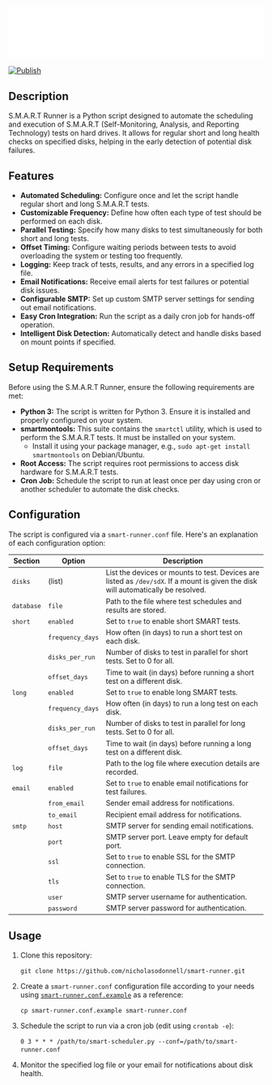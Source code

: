 <picture>
  <source media="(prefers-color-scheme: dark)" srcset="./images/banner-dark.png">
  <source media="(prefers-color-scheme: light)" srcset="./images/banner-light.png">
  <img src="./images/banner-dark.png">
</picture>

[![Publish](https://github.com/nicholasodonnell/smart-runner/actions/workflows/publish.yml/badge.svg)](https://github.com/nicholasodonnell/smart-runner/actions/workflows/publish.yml)

## Description

S.M.A.R.T Runner is a Python script designed to automate the scheduling and execution of S.M.A.R.T (Self-Monitoring, Analysis, and Reporting Technology) tests on hard drives. It allows for regular short and long health checks on specified disks, helping in the early detection of potential disk failures.

## Features

- **Automated Scheduling:** Configure once and let the script handle regular short and long S.M.A.R.T tests.
- **Customizable Frequency:** Define how often each type of test should be performed on each disk.
- **Parallel Testing:** Specify how many disks to test simultaneously for both short and long tests.
- **Offset Timing:** Configure waiting periods between tests to avoid overloading the system or testing too frequently.
- **Logging:** Keep track of tests, results, and any errors in a specified log file.
- **Email Notifications:** Receive email alerts for test failures or potential disk issues.
- **Configurable SMTP:** Set up custom SMTP server settings for sending out email notifications.
- **Easy Cron Integration:** Run the script as a daily cron job for hands-off operation.
- **Intelligent Disk Detection:** Automatically detect and handle disks based on mount points if specified.

## Setup Requirements

Before using the S.M.A.R.T Runner, ensure the following requirements are met:

- **Python 3:** The script is written for Python 3. Ensure it is installed and properly configured on your system.
- **smartmontools:** This suite contains the `smartctl` utility, which is used to perform the S.M.A.R.T tests. It must be installed on your system.
    - Install it using your package manager, e.g., `sudo apt-get install smartmontools` on Debian/Ubuntu.
- **Root Access:** The script requires root permissions to access disk hardware for S.M.A.R.T tests.
- **Cron Job:** Schedule the script to run at least once per day using cron or another scheduler to automate the disk checks.

## Configuration

The script is configured via a `smart-runner.conf` file. Here's an explanation of each configuration option:

| Section    | Option           | Description                                                                                                                        |
| ---------- | ---------------- | ---------------------------------------------------------------------------------------------------------------------------------- |
| `disks`    | (list)           | List the devices or mounts to test. Devices are listed as `/dev/sdX`. If a mount is given the disk will automatically be resolved. |
| `database` | `file`           | Path to the file where test schedules and results are stored.                                                                      |
| `short`    | `enabled`        | Set to `true` to enable short SMART tests.                                                                                         |
|            | `frequency_days` | How often (in days) to run a short test on each disk.                                                                              |
|            | `disks_per_run`  | Number of disks to test in parallel for short tests. Set to 0 for all.                                                             |
|            | `offset_days`    | Time to wait (in days) before running a short test on a different disk.                                                            |
| `long`     | `enabled`        | Set to `true` to enable long SMART tests.                                                                                          |
|            | `frequency_days` | How often (in days) to run a long test on each disk.                                                                               |
|            | `disks_per_run`  | Number of disks to test in parallel for long tests. Set to 0 for all.                                                              |
|            | `offset_days`    | Time to wait (in days) before running a long test on a different disk.                                                             |
| `log`      | `file`           | Path to the log file where execution details are recorded.                                                                         |
| `email`    | `enabled`        | Set to `true` to enable email notifications for test failures.                                                                     |
|            | `from_email`     | Sender email address for notifications.                                                                                            |
|            | `to_email`       | Recipient email address for notifications.                                                                                         |
| `smtp`     | `host`           | SMTP server for sending email notifications.                                                                                       |
|            | `port`           | SMTP server port. Leave empty for default port.                                                                                    |
|            | `ssl`            | Set to `true` to enable SSL for the SMTP connection.                                                                               |
|            | `tls`            | Set to `true` to enable TLS for the SMTP connection.                                                                               |
|            | `user`           | SMTP server username for authentication.                                                                                           |
|            | `password`       | SMTP server password for authentication.                                                                                           |

## Usage

1. Clone this repository:
   ```console
   git clone https://github.com/nicholasodonnell/smart-runner.git
   ```
2. Create a `smart-runner.conf` configuration file according to your needs using [`smart-runner.conf.example`](./smart-runner.conf.example) as a reference:
   ```console
   cp smart-runner.conf.example smart-runner.conf
   ```
3. Schedule the script to run via a cron job (edit using `crontab -e`):
   ```console
   0 3 * * * /path/to/smart-scheduler.py --conf=/path/to/smart-runner.conf
   ```
4. Monitor the specified log file or your email for notifications about disk health.
